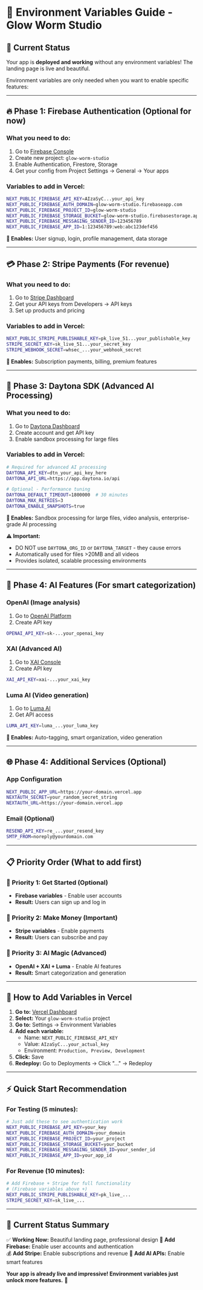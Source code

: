 # 🔧 Environment Variables Guide - Glow Worm Studio

## 🚀 **Current Status**
Your app is **deployed and working** without any environment variables! The landing page is live and beautiful.

Environment variables are only needed when you want to enable specific features:

---

## 🔥 **Phase 1: Firebase Authentication (Optional for now)**

### **What you need to do:**
1. Go to [Firebase Console](https://console.firebase.google.com)
2. Create new project: `glow-worm-studio`
3. Enable Authentication, Firestore, Storage
4. Get your config from Project Settings → General → Your apps

### **Variables to add in Vercel:**
```bash
NEXT_PUBLIC_FIREBASE_API_KEY=AIzaSyC...your_api_key
NEXT_PUBLIC_FIREBASE_AUTH_DOMAIN=glow-worm-studio.firebaseapp.com
NEXT_PUBLIC_FIREBASE_PROJECT_ID=glow-worm-studio
NEXT_PUBLIC_FIREBASE_STORAGE_BUCKET=glow-worm-studio.firebasestorage.app
NEXT_PUBLIC_FIREBASE_MESSAGING_SENDER_ID=123456789
NEXT_PUBLIC_FIREBASE_APP_ID=1:123456789:web:abc123def456
```

**🎯 Enables:** User signup, login, profile management, data storage

---

## 💳 **Phase 2: Stripe Payments (For revenue)**

### **What you need to do:**
1. Go to [Stripe Dashboard](https://dashboard.stripe.com)
2. Get your API keys from Developers → API keys
3. Set up products and pricing

### **Variables to add in Vercel:**
```bash
NEXT_PUBLIC_STRIPE_PUBLISHABLE_KEY=pk_live_51...your_publishable_key
STRIPE_SECRET_KEY=sk_live_51...your_secret_key
STRIPE_WEBHOOK_SECRET=whsec_...your_webhook_secret
```

**🎯 Enables:** Subscription payments, billing, premium features

---

## 🚀 **Phase 3: Daytona SDK (Advanced AI Processing)**

### **What you need to do:**
1. Go to [Daytona Dashboard](https://app.daytona.io)
2. Create account and get API key
3. Enable sandbox processing for large files

### **Variables to add in Vercel:**
```bash
# Required for advanced AI processing
DAYTONA_API_KEY=dtn_your_api_key_here
DAYTONA_API_URL=https://app.daytona.io/api

# Optional - Performance tuning
DAYTONA_DEFAULT_TIMEOUT=1800000  # 30 minutes
DAYTONA_MAX_RETRIES=3
DAYTONA_ENABLE_SNAPSHOTS=true
```

**🎯 Enables:** Sandbox processing for large files, video analysis, enterprise-grade AI processing

**⚠️ Important:** 
- DO NOT use `DAYTONA_ORG_ID` or `DAYTONA_TARGET` - they cause errors
- Automatically used for files >20MB and all videos
- Provides isolated, scalable processing environments

---

## 🤖 **Phase 4: AI Features (For smart categorization)**

### **OpenAI (Image analysis)**
1. Go to [OpenAI Platform](https://platform.openai.com)
2. Create API key

```bash
OPENAI_API_KEY=sk-...your_openai_key
```

### **XAI (Advanced AI)**
1. Go to [XAI Console](https://console.x.ai)
2. Create API key

```bash
XAI_API_KEY=xai-...your_xai_key
```

### **Luma AI (Video generation)**
1. Go to [Luma AI](https://lumalabs.ai)
2. Get API access

```bash
LUMA_API_KEY=luma_...your_luma_key
```

**🎯 Enables:** Auto-tagging, smart organization, video generation

---

## 🌐 **Phase 4: Additional Services (Optional)**

### **App Configuration**
```bash
NEXT_PUBLIC_APP_URL=https://your-domain.vercel.app
NEXTAUTH_SECRET=your_random_secret_string
NEXTAUTH_URL=https://your-domain.vercel.app
```

### **Email (Optional)**
```bash
RESEND_API_KEY=re_...your_resend_key
SMTP_FROM=noreply@yourdomain.com
```

---

## 📋 **Priority Order (What to add first)**

### **🥇 Priority 1: Get Started (Optional)**
- **Firebase variables** - Enable user accounts
- **Result:** Users can sign up and log in

### **🥈 Priority 2: Make Money (Important)**
- **Stripe variables** - Enable payments  
- **Result:** Users can subscribe and pay

### **🥉 Priority 3: AI Magic (Advanced)**
- **OpenAI + XAI + Luma** - Enable AI features
- **Result:** Smart categorization and generation

---

## 🔧 **How to Add Variables in Vercel**

1. **Go to:** [Vercel Dashboard](https://vercel.com/dashboard)
2. **Select:** Your `glow-worm-studio` project
3. **Go to:** Settings → Environment Variables
4. **Add each variable:**
   - Name: `NEXT_PUBLIC_FIREBASE_API_KEY`
   - Value: `AIzaSyC...your_actual_key`
   - Environment: `Production, Preview, Development`
5. **Click:** Save
6. **Redeploy:** Go to Deployments → Click "..." → Redeploy

---

## ⚡ **Quick Start Recommendation**

### **For Testing (5 minutes):**
```bash
# Just add these to see authentication work
NEXT_PUBLIC_FIREBASE_API_KEY=your_key
NEXT_PUBLIC_FIREBASE_AUTH_DOMAIN=your_domain
NEXT_PUBLIC_FIREBASE_PROJECT_ID=your_project
NEXT_PUBLIC_FIREBASE_STORAGE_BUCKET=your_bucket
NEXT_PUBLIC_FIREBASE_MESSAGING_SENDER_ID=your_sender_id
NEXT_PUBLIC_FIREBASE_APP_ID=your_app_id
```

### **For Revenue (10 minutes):**
```bash
# Add Firebase + Stripe for full functionality
# (Firebase variables above +)
NEXT_PUBLIC_STRIPE_PUBLISHABLE_KEY=pk_live_...
STRIPE_SECRET_KEY=sk_live_...
```

---

## 🎯 **Current Status Summary**

✅ **Working Now:** Beautiful landing page, professional design
🔄 **Add Firebase:** Enable user accounts and authentication  
💰 **Add Stripe:** Enable subscriptions and revenue
🤖 **Add AI APIs:** Enable smart features

**Your app is already live and impressive! Environment variables just unlock more features.** 🌟
